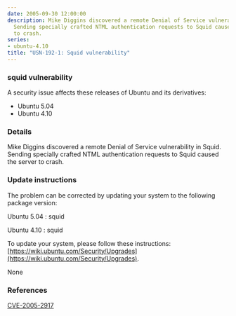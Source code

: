 ```yaml
---
date: 2005-09-30 12:00:00
description: Mike Diggins discovered a remote Denial of Service vulnerability in Squid.
  Sending specially crafted NTML authentication requests to Squid caused the server
  to crash.
series:
- ubuntu-4.10
title: "USN-192-1: Squid vulnerability"
---
```


### squid vulnerability

A security issue affects these releases of Ubuntu and its derivatives:

* Ubuntu 5.04
* Ubuntu 4.10

### Details

Mike Diggins discovered a remote Denial of Service vulnerability in Squid. Sending specially crafted NTML authentication requests to Squid caused the server to crash.

### Update instructions

The problem can be corrected by updating your system to the following package version:

Ubuntu 5.04
 : squid 

Ubuntu 4.10
 : squid 

To update your system, please follow these instructions: [https://wiki.ubuntu.com/Security/Upgrades](https://wiki.ubuntu.com/Security/Upgrades).

None

### References

 [CVE-2005-2917](http://people.ubuntu.com/~ubuntu-security/cve/CVE-2005-2917)
